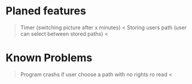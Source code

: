# Planed features
>   Timer (switching picture after x minutes) <
>   Storing users path  (user can select between stored paths) <

# Known Problems
>   Program crashs if user choose a path with no rights ro read <
